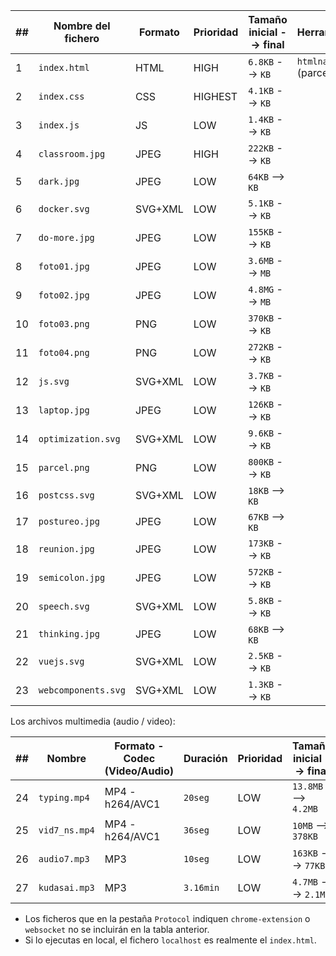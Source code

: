 | ##  | Nombre del fichero  | Formato | Prioridad | Tamaño inicial --> final | Herramienta         |
| --- | ------------------- | ------- | --------- | ------------------------ | ------------------- |
| 1   | `index.html`        | HTML    | HIGH      | `6.8KB` --> `KB`         | `htmlnano` (parcel) |
| 2   | `index.css`         | CSS     | HIGHEST   | `4.1KB` --> `KB`         |                     |
| 3   | `index.js`          | JS      | LOW       | `1.4KB` --> `KB`         |                     |
| 4   | `classroom.jpg`     | JPEG    | HIGH      | `222KB` --> `KB`         |
| 5   | `dark.jpg`          | JPEG    | LOW       | `64KB` --> `KB`          |                     |
| 6   | `docker.svg`        | SVG+XML | LOW       | `5.1KB` --> `KB`         |                     |
| 7   | `do-more.jpg`       | JPEG    | LOW       | `155KB` --> `KB`         |
| 8   | `foto01.jpg`        | JPEG    | LOW       | `3.6MB` --> `MB`         |
| 9   | `foto02.jpg`        | JPEG    | LOW       | `4.8MG` --> `MB`         |
| 10  | `foto03.png`        | PNG     | LOW       | `370KB` --> `KB`         |
| 11  | `foto04.png`        | PNG     | LOW       | `272KB` --> `KB`         |
| 12  | `js.svg`            | SVG+XML | LOW       | `3.7KB` --> `KB`         |
| 13  | `laptop.jpg`        | JPEG    | LOW       | `126KB` --> `KB`         |
| 14  | `optimization.svg`  | SVG+XML | LOW       | `9.6KB` --> `KB`         |
| 15  | `parcel.png`        | PNG     | LOW       | `800KB` --> `KB`         |
| 16  | `postcss.svg`       | SVG+XML | LOW       | `18KB` --> `KB`          |                     |
| 17  | `postureo.jpg`      | JPEG    | LOW       | `67KB` --> `KB`          |
| 18  | `reunion.jpg`       | JPEG    | LOW       | `173KB` --> `KB`         |
| 19  | `semicolon.jpg`     | JPEG    | LOW       | `572KB` --> `KB`         |
| 20  | `speech.svg`        | SVG+XML | LOW       | `5.8KB` --> `KB`         |
| 21  | `thinking.jpg`      | JPEG    | LOW       | `68KB` --> `KB`          |                     |
| 22  | `vuejs.svg`         | SVG+XML | LOW       | `2.5KB` --> `KB`         |
| 23  | `webcomponents.svg` | SVG+XML | LOW       | `1.3KB` --> `KB`         |

Los archivos multimedia (audio / video):

| ##  | Nombre        | Formato - Codec (Video/Audio) | Duración  | Prioridad | Tamaño inicial --> final | Herramienta |
| --- | ------------- | ----------------------------- | --------- | --------- | ------------------------ | ----------- |
| 24  | `typing.mp4`  | MP4 - h264/AVC1               | `20seg`   | LOW       | `13.8MB` --> `4.2MB`     | `ffmpeg`    |
| 25  | `vid7_ns.mp4` | MP4 - h264/AVC1               | `36seg`   | LOW       | `10MB` --> `378KB`       | `ffmpeg`    |
| 26  | `audio7.mp3`  | MP3                           | `10seg`   | LOW       | `163KB` --> `77KB`       | `ffmpeg`    |
| 27  | `kudasai.mp3` | MP3                           | `3.16min` | LOW       | `4.7MB` --> `2.1MB`      | `ffmpeg`    |

- Los ficheros que en la pestaña `Protocol` indiquen `chrome-extension` o `websocket` no se incluirán en la tabla anterior.
- Si lo ejecutas en local, el fichero `localhost` es realmente el `index.html`.
